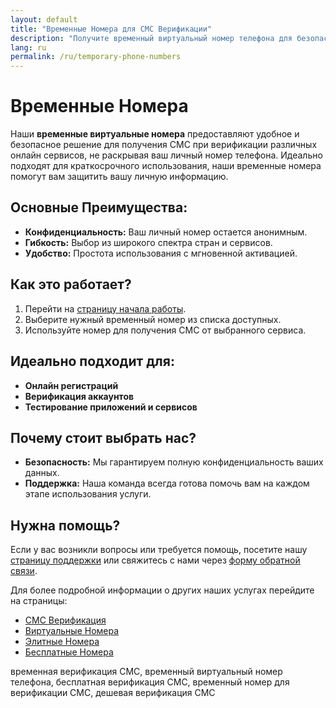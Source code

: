 ```yaml
---
layout: default
title: "Временные Номера для СМС Верификации"
description: "Получите временный виртуальный номер телефона для безопасной СМС верификации онлайн."
lang: ru
permalink: /ru/temporary-phone-numbers
---
```


# Временные Номера

Наши **временные виртуальные номера** предоставляют удобное и безопасное решение для получения СМС при верификации различных онлайн сервисов, не раскрывая ваш личный номер телефона. Идеально подходят для краткосрочного использования, наши временные номера помогут вам защитить вашу личную информацию.

## Основные Преимущества:
- **Конфиденциальность:** Ваш личный номер остается анонимным.
- **Гибкость:** Выбор из широкого спектра стран и сервисов.
- **Удобство:** Простота использования с мгновенной активацией.

## Как это работает?
1. Перейти на [страницу начала работы](/ru/get-started).
2. Выберите нужный временный номер из списка доступных.
3. Используйте номер для получения СМС от выбранного сервиса.

## Идеально подходит для:
- **Онлайн регистраций**
- **Верификация аккаунтов**
- **Тестирование приложений и сервисов**

## Почему стоит выбрать нас?
- **Безопасность:** Мы гарантируем полную конфиденциальность ваших данных.
- **Поддержка:** Наша команда всегда готова помочь вам на каждом этапе использования услуги.

## Нужна помощь?
Если у вас возникли вопросы или требуется помощь, посетите нашу [страницу поддержки](/ru/support) или свяжитесь с нами через [форму обратной связи](/ru/contact).

Для более подробной информации о других наших услугах перейдите на страницы:
- [СМС Верификация](/ru/sms-verification)
- [Виртуальные Номера](/ru/virtual-phone-numbers)
- [Элитные Номера](/ru/elite-phone-numbers)
- [Бесплатные Номера](/ru/free-phone-numbers)

<keywords>временная верификация СМС, временный виртуальный номер телефона, бесплатная верификация СМС, временный номер для верификации СМС, дешевая верификация СМС</keywords>